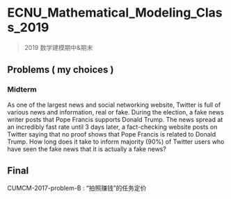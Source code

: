 # ECNU_Mathematical_Modeling_Class_2019

> 2019 数学建模期中&amp;期末
## Problems ( my choices )

### Midterm

 As one of the largest news and social networking website, Twitter is full of various news and information, real or fake. During the election, a fake news writer posts that Pope Francis supports Donald Trump. The news spread at an incredibly fast rate until 3 days later, a fact-checking website posts on Twitter saying that no proof shows that Pope Francis is related to Donald Trump. How long does it take to inform majority (90%) of Twitter users who have seen the fake news that it is actually a fake news?

 ## Final

CUMCM-2017-problem-B : “拍照赚钱”的任务定价

